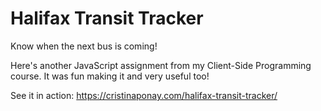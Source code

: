 # Halifax Transit Tracker
Know when the next bus is coming!

Here's another JavaScript assignment from my Client-Side Programming course. It was fun making it and very useful too!

See it in action: https://cristinaponay.com/halifax-transit-tracker/
